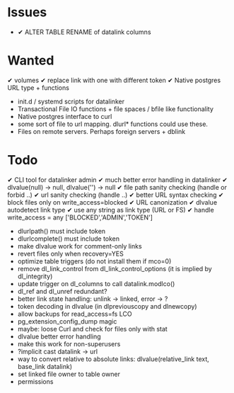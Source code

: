 Issues
======
- ✔︎ ALTER TABLE RENAME of datalink columns

Wanted
=======
✔︎ volumes
✔︎ replace link with one with different token
✔︎ Native postgres URL type + functions
- init.d / systemd scripts for datalinker
- Transactional File IO functions + file spaces / bfile like functionality
- Native postgres interface to curl
- some sort of file to url mapping. dlurl* functions could use these.
- Files on remote servers. Perhaps foreign servers + dblink

Todo
====
✔︎ CLI tool for datalinker admin
✔︎ much better error handling in datalinker
✔︎ dlvalue(null) -> null, dlvalue('') -> null
✔︎ file path sanity checking (handle or forbid ..)
✔︎ url sanity checking (handle ..)
✔︎ better URL syntax checking
✔︎ block files only on write_access=blocked
✔︎ URL canonization
✔︎ dlvalue autodetect link type
✔︎ use any string as link type (URL or FS)
✔︎ handle write_access = any ['BLOCKED','ADMIN','TOKEN']
- dlurlpath() must include token
- dlurlcomplete() must include token
- make dlvalue work for comment-only links
- revert files only when recovery=YES
- optimize table triggers (do not install them if mco=0)
- remove dl_link_control from dl_link_control_options (it is implied by dl_integrity)
- update trigger on dl_columns to call datalink.modlco()
- dl_ref and dl_unref redundant?
- better link state handling: unlink -> linked, error -> ?
- token decoding in dlvalue (in dlpreviouscopy and dlnewcopy)
- allow backups for read_access=fs LCO
- pg_extension_config_dump magic
- maybe: loose Curl and check for files only with stat
- dlvalue better error handling
- make this work for non-superusers
- ?implicit cast datalink -> url
- way to convert relative to absolute links: dlvalue(relative_link text, base_link datalink)
- set linked file owner to table owner
- permissions

